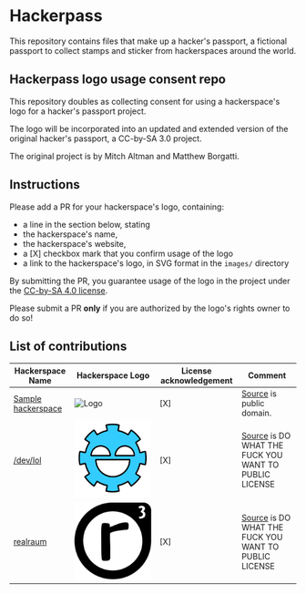 # Hackerpass

This repository contains files that make up a hacker's passport,
a fictional passport to collect stamps and sticker from hackerspaces
around the world.

## Hackerpass logo usage consent repo

This repository doubles as collecting consent for using a hackerspace's
logo for a hacker's passport project.

The logo will be incorporated into an updated and extended version of the original
hacker's passport, a CC-by-SA 3.0 project.

The original project is by Mitch Altman and Matthew Borgatti.

## Instructions

Please add a PR for your hackerspace's logo, containing:

- a line in the section below, stating
- the hackerspace's name,
- the hackerspace's website,
- a [X] checkbox mark that you confirm usage of the logo
- a link to the hackerspace's logo, in SVG format in the `images/` directory

By submitting the PR, you guarantee usage of the logo in the project under the
[CC-by-SA 4.0 license](https://creativecommons.org/licenses/by-sa/4.0).

Please submit a PR **only** if you are authorized by the logo's rights owner to do so!

## List of contributions

|**Hackerspace Name**|**Hackerspace Logo**|**License acknowledgement**|**Comment**|
|----------------|----------------|-----------------------|-------|
|[Sample hackerspace](www.example.com/hackerspace)|![Logo](./images/sample.svg)|[X]|[Source](https://publicdomainvectors.org/en/free-clipart/Hacker-zone/64463.html) is public domain.|
|[/dev/lol](https://devlol.org)|![Logo](./images/devlol.svg)|[X]|[Source](https://git.devlol.org/devlol-systems/devlol-graphics/-/blob/master/logo/devlol-logo1.svg) is DO WHAT THE FUCK YOU WANT TO PUBLIC LICENSE|
|[realraum](https://realraum.at)|![Logo](./images/realraum.svg)|[X]|[Source](https://github.com/realraum/logo/blob/master/logo.svg) is DO WHAT THE FUCK YOU WANT TO PUBLIC LICENSE|
